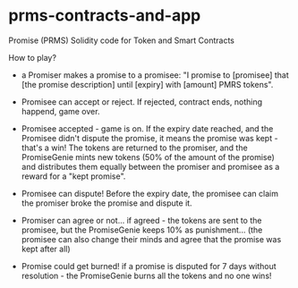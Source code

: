 # prms-contracts-and-app
Promise (PRMS) Solidity code for Token and Smart Contracts

How to play?

- a Promiser makes a promise to a promisee: 
"I promise to [promisee] that [the promise description] until [expiry] with [amount] PMRS tokens".

- Promisee can accept or reject.
If rejected, contract ends, nothing happend, game over.

- Promisee accepted - game is on.
If the expiry date reached, and the Promisee didn't dispute the promise, it means the promise was kept - that's a win!
The tokens are returned to the promiser, and the PromiseGenie mints new tokens (50% of the amount of the promise) and distributes them equally between the promiser and promisee as a reward for a "kept promise".

- Promisee can dispute!
Before the expiry date, the promisee can claim the promiser broke the promise and dispute it.

- Promiser can agree or not...
if agreed - the tokens are sent to the promisee, but the PromiseGenie keeps 10% as punishment...
(the promisee can also change their minds and agree that the promise was kept after all)

- Promise could get burned!
if a promise is disputed for 7 days without resolution - the PromiseGenie burns all the tokens and no one wins!

